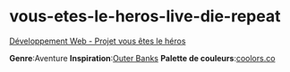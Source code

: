 # vous-etes-le-heros-live-die-repeat
[Développement Web - Projet vous êtes le héros](https://smnarnold.com/projets/vous-etes-le-heros)

**Genre**:Aventure
**Inspiration**:[Outer Banks](https://www.imdb.com/title/tt10293938/)
**Palette de couleurs**:[coolors.co](coolors.co/c5d08a-ffe8d1-b7a48b-90d4e0-a17c68)
